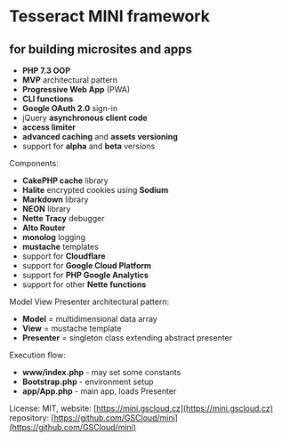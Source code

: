 Tesseract MINI framework
========================

for building microsites and apps
--------------------------------


* **PHP 7.3 OOP**
* **MVP** architectural pattern
* **Progressive Web App** (PWA)
* **CLI functions**
* **Google OAuth 2.0** sign-in
* jQuery **asynchronous client code**
* **access limiter**
* **advanced caching** and **assets versioning**
* support for **alpha** and **beta** versions


Components:

* **CakePHP cache** library
* **Halite** encrypted cookies using **Sodium**
* **Markdown** library
* **NEON** library
* **Nette Tracy** debugger
* **Alto Router**
* **monolog** logging
* **mustache** templates
* support for **Cloudflare**
* support for **Google Cloud Platform**
* support for **PHP Google Analytics**
* support for other **Nette functions**


Model View Presenter architectural pattern:

* **Model** = multidimensional data array
* **View** = mustache template
* **Presenter** = singleton class extending abstract presenter


Execution flow:

* **www/index.php** - may set some constants
* **Bootstrap.php** - environment setup
* **app/App.php** - main app, loads Presenter

License: MIT, website: [https://mini.gscloud.cz](https://mini.gscloud.cz)
repository: [https://github.com/GSCloud/mini](https://github.com/GSCloud/mini)
